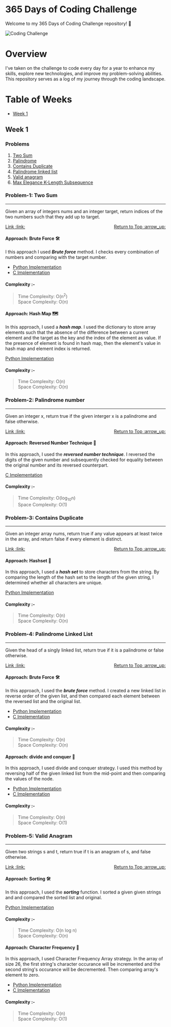 # 365 Days of Coding Challenge
Welcome to my 365 Days of Coding Challenge repository! 🚀

![Coding Challenge](https://media0.giphy.com/media/Ll22OhMLAlVDb8UQWe/giphy.gif)


# Overview

I've taken on the challenge to code every day for a year to enhance my skills, explore new technologies, and improve my problem-solving abilities. This repository serves as a log of my journey through the coding landscape.

# Table of Weeks

- [Week 1](#week-1)

## Week 1
### Problems 

1. [Two Sum](#problem-1-two-sum)
2. [Palindrome](#problem-2-palindrome-number)
3. [Contains Duplicate](#problem-two-sum)
4. [Palindrome linked list](#problem-two-sum)
5. [Valid anagram](#problem-two-sum)
6. [Max Elegance K-Length Subsequence](#problem-two-sum)


### Problem-1: Two Sum
---
Given an array of integers nums and an integer target, return indices of the two numbers such that they add up to target.


<div style="display: flex; justify-content: space-between;">
  <a href="https://leetcode.com/problems/two-sum/">Link :link:</a>
  <a href="#week-1">Return to Top :arrow_up:</a>
</div>

#### Approach: Brute Force 🛠️
I this approach I used ***Brute force*** method. I checks every combination of numbers and comparing with the target number.

* [Python Implementation](https://github.com/Vishallas/CodingChallenge/blob/main/leetcode/easy-1-two-sum/python/two_sum_bruteforce.py) <br>
 * [C Implementation](https://github.com/Vishallas/CodingChallenge/blob/main/leetcode/easy-1-two-sum/c/two_sum_bruteforce.c)

#### Complexity :-

> Time Complexity: O(n<sup>2</sup>)<br>
> Space Complexity: O(n)

#### Approach: Hash Map 🗺️
In this approach, I used a ***hash map***. I used the dictionary to store array elements such that the absence of the difference between a current element and the target as the key and the index of the element as value. If the presence of element is found in hash map, then the element's value in hash map and element index is returned. 

[Python Implementation](https://github.com/Vishallas/CodingChallenge/blob/main/leetcode/easy-1-two-sum/python/two_sum_hashtable.py)

#### Complexity :-
> Time Complexity: O(n)<br>
> Space Complexity: O(n)

### Problem-2: Palindrome number
---
Given an integer x, return true if the given interger x is a palindrome and false otherwise.

<div style="display: flex; justify-content: space-between;">
  <a href="https://leetcode.com/problems/palindrome-number/">Link :link:</a>
  <a href="#week-1">Return to Top :arrow_up:</a>
</div>

#### Approach: Reversed Number Technique 🔄

In this approach, I used the ***reversed number technique***. I reversed the digits of the given number and subsequently checked for equality between the original number and its reversed counterpart.

 [C Implementation](https://github.com/Vishallas/CodingChallenge/blob/main/leetcode/easy-9-palindrome-number/c/palindrome_basic_reversing.c)

#### Complexity :-

> Time Complexity: O(log<sub>10</sub>n)<br>
> Space Complexity: O(1)

### Problem-3: Contains Duplicate
---
Given an integer array nums, return true if any value appears at least twice in the array, and return false if every element is distinct.


<div style="display: flex; justify-content: space-between;">
  <a href="https://leetcode.com/problems/contains-duplicate/">Link :link:</a>
  <a href="#week-1">Return to Top :arrow_up:</a>
</div>

#### Approach: Hashset 📌

In this approach, I used a ***hash set*** to  store characters from the string. By comparing the length of the hash set to the length of the given string, I determined whether all characters are unique. 

[Python Implementation](https://github.com/Vishallas/CodingChallenge/blob/main/leetcode/easy-217-contains-duplicate/python/contains_duplicate_sorting.py) <br>

#### Complexity :-
> Time Complexity: O(n)<br>
> Space Complexity: O(n)

### Problem-4: Palindrome Linked List
---
Given the head of a singly linked list, return true if it is a palindrome or false otherwise.


<div style="display: flex; justify-content: space-between;">
  <a href="https://leetcode.com/problems/palindrome-linked-list/">Link :link:</a>
  <a href="#week-1">Return to Top :arrow_up:</a>
</div>

#### Approach: Brute Force 🛠️

In this approach, I used the ***brute force*** method. I created a new linked list in reverse order of the given list, and then compared each element between the reversed list and the original list.

* [Python Implementation](https://github.com/Vishallas/CodingChallenge/blob/main/leetcode/easy-234-palindrome-linked-list/python/palindrome_link_list_bruteforce.py) <br>
 * [C Implementation](https://github.com/Vishallas/CodingChallenge/blob/main/leetcode/easy-234-palindrome-linked-list/c/palindrome_link_list_bruteforce.c)

#### Complexity :-

> Time Complexity: O(n)<br>
> Space Complexity: O(n)

#### Approach: divide and conquer 🎯
In this approach, I used divide and conquer strategy. I used this method by reversing half of the given linked list from the mid-point and then comparing the values of the node.

* [Python Implementation](https://github.com/Vishallas/CodingChallenge/blob/main/leetcode/easy-234-palindrome-linked-list/python/palindrome_link_list_half.py)
 * [C Implementation](https://github.com/Vishallas/CodingChallenge/blob/main/leetcode/easy-234-palindrome-linked-list/c/palindrome_link_list_half.c)

#### Complexity :-
> Time Complexity: O(n)<br>
> Space Complexity: O(1)

### Problem-5: Valid Anagram
---
Given two strings s and t, return true if t is an anagram of s, and false otherwise.


<div style="display: flex; justify-content: space-between;">
  <a href="https://leetcode.com/problems/valid-anagram/">Link :link:</a>
  <a href="#week-1">Return to Top :arrow_up:</a>
</div>

#### Approach: Sorting 🛠️

In this approach, I used the ***sorting*** function. I sorted a given given strings and and compared the sorted list and original.

[Python Implementation](https://github.com/Vishallas/CodingChallenge/blob/main/leetcode/easy-242-valid-anagram/python/valid_anagrom_sort.py)

#### Complexity :-

> Time Complexity: O(n log n)<br>
> Space Complexity: O(n)

#### Approach: Character Frequency 🎯
In this approach, I used Character Frequency Array strategy. In the array of size 26, the first string's character occurance will be incremented and the second string's occurance will be decremented. Then comparing array's element to zero. 

* [Python Implementation](https://github.com/Vishallas/CodingChallenge/blob/main/leetcode/easy-242-valid-anagram/python/valid_anagram_single_arr.py)
 * [C Implementation](https://github.com/Vishallas/CodingChallenge/blob/main/leetcode/easy-242-valid-anagram/c/valid_anagram_single_array.c)

#### Complexity :-
> Time Complexity: O(n)<br>
> Space Complexity: O(1)